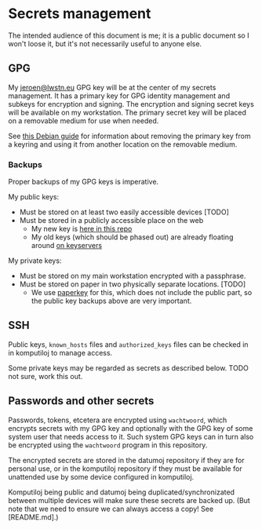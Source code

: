 # Secrets management

The intended audience of this document is me;
it is a public document so I won't loose it,
but it's not necessarily useful to anyone else.

## GPG

My jeroen@lwstn.eu GPG key will be at the center of my secrets management.
It has a primary key for GPG identity management and subkeys for encryption and signing.
The encryption and signing secret keys will be available on my workstation.
The primary secret key will be placed on a removable medium for use when needed.

See [this Debian guide](https://wiki.debian.org/Subkeys) for information about
removing the primary key from a keyring and using it from another location on
the removable medium.

### Backups

Proper backups of my GPG keys is imperative.

My public keys:

- Must be stored on at least two easily accessible devices [TODO]
- Must be stored in a publicly accessible place on the web
	- My new key is [here in this repo](jeroen@lwstn.eu.pub.asc)
	- My old keys (which should be phased out) are already floating around [on
	  keyservers](https://keyserver.ubuntu.com/pks/lookup?search=jeroenleeuwestein&fingerprint=on&op=index)

My private keys:

- Must be stored on my main workstation encrypted with a passphrase.
- Must be stored on paper in two physically separate locations. [TODO]
	- We use [paperkey](https://www.jabberwocky.com/software/paperkey/) for
	  this, which does not include the public part, so the public key backups
	  above are very important.

## SSH

Public keys, `known_hosts` files and `authorized_keys` files can be checked in
in komputiloj to manage access.

Some private keys may be regarded as secrets as described below.
TODO not sure, work this out.

## Passwords and other secrets

Passwords, tokens, etcetera are encrypted using `wachtwoord`,
which encrypts secrets with my GPG key and optionally with the GPG key of some
system user that needs access to it. Such system GPG keys can in turn also be
encrypted using the `wachtwoord` program in this repository.

The encrypted secrets are stored in the datumoj repository if they are for
personal use, or in the komputiloj repository if they must be available for
unattended use by some device configured in komputiloj.

Komputiloj being public and datumoj being duplicated/synchronizated between
multiple devices will make sure these secrets are backed up.
(But note that we need to ensure we can always access a copy! See [README.md].)

